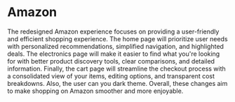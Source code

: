 # Amazon
The redesigned Amazon experience focuses on providing a user-friendly and efficient shopping experience. The home page will prioritize user needs with personalized recommendations, simplified navigation, and highlighted deals. The electronics page will make it easier to find what you're looking for with better product discovery tools, clear comparisons, and detailed information. Finally, the cart page will streamline the checkout process with a consolidated view of your items, editing options, and transparent cost breakdowns. Also, the user can you dark theme. Overall, these changes aim to make shopping on Amazon smoother and more enjoyable.
